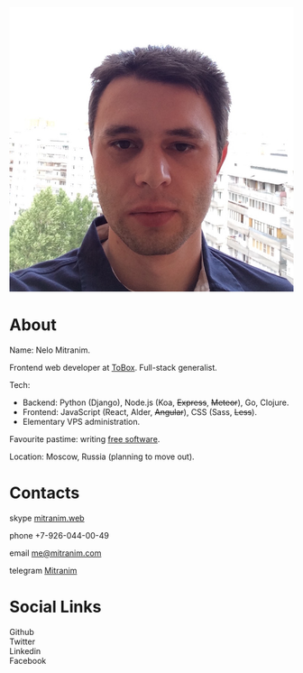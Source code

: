 <div class="float-right">
  <img src="/images/face-square.jpg">
</div>

# About

Name: Nelo Mitranim.

Frontend web developer at [ToBox](http://tobox.com). Full-stack generalist.

Tech:
* Backend: Python (Django), Node.js (Koa, ~~Express~~, ~~Meteor~~), Go, Clojure.
* Frontend: JavaScript (React, Alder, ~~Angular~~), CSS (Sass, ~~Less~~).
* Elementary VPS administration.

Favourite pastime: writing [free software](/projects/).

Location: Moscow, Russia (planning to move out).

# Contacts

<span class="fa fa-skype inline"></span>skype [mitranim.web](skype:mitranim.web?chat)

<span class="fa fa-mobile inline"></span><span>phone +7-926-044-00-49</span>

<span class="fa fa-at inline"></span>email [me@mitranim.com](mailto:me@mitranim.com)

<span class="fa fa-paper-plane-o inline"></span>telegram [Mitranim](https://telegram.me/Mitranim)

# Social Links

<div class="row-start-center space-out-h">
  <div class="col-center-center space-out-half">
    <a href="https://github.com/Mitranim" target="_blank" class="fa fa-github size-midlarge dark pop"></a>
    <span>Github</span>
  </div>
  <div class="col-center-center space-out-half">
    <a href="http://twitter.com/mitranim" target="_blank" class="fa fa-twitter size-midlarge dark pop"></a>
    <span>Twitter</span>
  </div>
  <div class="col-center-center space-out-half">
    <a href="http://linkedin.com/in/mitranim" target="_blank" class="fa fa-linkedin size-midlarge dark pop"></a>
    <span>Linkedin</span>
  </div>
  <div class="col-center-center space-out-half">
    <a href="http://facebook.com/mitranim" target="_blank" class="fa fa-facebook size-midlarge dark pop"></a>
    <span>Facebook</span>
  </div>
</div>

